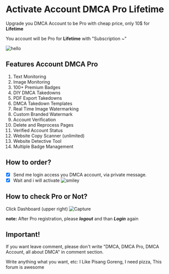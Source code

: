 # Activate Account DMCA Pro Lifetime 

Upgrade you DMCA Account to be Pro with cheap price, only 10$ for __Lifetime__

You account will be Pro for __Lifetime__ with "Subscription ~"

![hello](https://rawcdn.githack.com/TrashGirl/-giveaway-/907632c28b0214d4e4151a7f9db6c959a0f989fe/Capture2.JPG)


## Features Account DMCA Pro
1. Text Monitoring
2. Image Monitoring
3. 100+ Premium Badges
4. DIY DMCA Takedowns
5. PDF Export Takedowns
6. DMCA Takedown Templates
7. Real Time Image Watermarking
8. Custom Branded Watermark
9. Account Verification
10. Delete and Reprocess Pages
11. Verified Account Status
12. Website Copy Scanner (unlimited)
13. Website Detective Tool
14. Multiple Badge Management


## How to order?

- [x] Send me login access you DMCA account, via private message.
- [x] Wait and i will activate  ![smiley](https://rawcdn.githack.com/TrashGirl/-giveaway-/907632c28b0214d4e4151a7f9db6c959a0f989fe/smiley.png)

## How to check Pro or Not?
Click Dashboard (upper right) ![Capture](https://rawcdn.githack.com/TrashGirl/-giveaway-/907632c28b0214d4e4151a7f9db6c959a0f989fe/picture.png)

__note:__ After Pro registration, please __*logout*__ and than __*Login*__ again


## Important!
If you want leave comment, please don't write "DMCA, DMCA Pro, DMCA Account, all about DMCA" in comment section. 

Write anything what you want, etc: I Like Pisang Goreng, I need pizza, This forum is awesome
